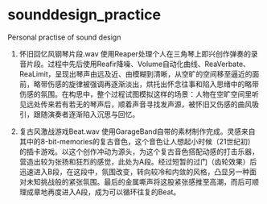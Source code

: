 # sounddesign_practice
Personal practise of sound design

1. 怀旧回忆风钢琴片段.wav
   使用Reaper处理个人在三角琴上即兴创作弹奏的录音片段。过程中先后使用Reafir降噪、Volume自动化曲线、ReaVerbate、ReaLimit，呈现出琴声由远及近、由模糊到清晰，从空旷的空间移至逼近的面前，略带伤感的旋律被强调再逐渐淡出，烘托出怀念往事和陷入思绪中的略带伤感的氛围。在构思中，整个过程试图模拟这样的场景：人物在空旷空间里听见远处传来若有若无的琴声后，顺着声音寻找发声源，被怀旧又伤感的曲风吸引，跟随演奏者逐渐陷入沉思与回忆。

2. 复古风激战游戏Beat.wav
   使用GarageBand自带的素材制作完成。灵感来自其中的8-bit-memories的复古音色，这个音色让人想起小时候（21世纪初）的插卡游戏。以这个创作冲动为源头，为这个复古音色搭配动感的打击乐器，营造出较为张扬和狂烈的感觉，此处为A段。经过短暂的过门（齿轮效果）后迅速进入B段，在这段中，氛围改变，转向较冷和内敛的风格，凸显另一种面对未知挑战般的紧张氛围。最后的金属嘶声将这股紧张感推至高潮，而后可顺理成章地再度进入A段，成为可以循环往复的Beat。

